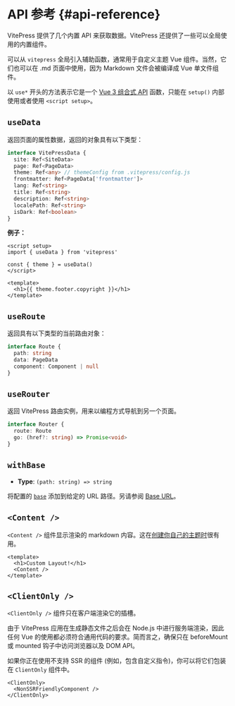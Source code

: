 # API 参考 {#api-reference}

VitePress 提供了几个内置 API 来获取数据。VitePress 还提供了一些可以全局使用的内置组件。

可以从 `vitepress` 全局引入辅助函数，通常用于自定义主题 Vue 组件。当然，它们也可以在 .md 页面中使用，因为 Markdown 文件会被编译成 Vue 单文件组件。

以 `use*` 开头的方法表示它是一个 [Vue 3 组合式 API](https://cn.vuejs.org/guide/introduction.html#composition-api) 函数，只能在 `setup()` 内部使用或者使用 `<script setup>`。

## `useData`

返回页面的属性数据，返回的对象具有以下类型：

```ts
interface VitePressData {
  site: Ref<SiteData>
  page: Ref<PageData>
  theme: Ref<any> // themeConfig from .vitepress/config.js
  frontmatter: Ref<PageData['frontmatter']>
  lang: Ref<string>
  title: Ref<string>
  description: Ref<string>
  localePath: Ref<string>
  isDark: Ref<boolean>
}
```

**例子：**

```vue
<script setup>
import { useData } from 'vitepress'

const { theme } = useData()
</script>

<template>
  <h1>{{ theme.footer.copyright }}</h1>
</template>
```

## `useRoute`

返回具有以下类型的当前路由对象：

```ts
interface Route {
  path: string
  data: PageData
  component: Component | null
}
```

## `useRouter`

返回 VitePress 路由实例，用来以编程方式导航到另一个页面。

```ts
interface Router {
  route: Route
  go: (href?: string) => Promise<void>
}
```

## `withBase`

- **Type**: `(path: string) => string`

将配置的 [`base`](../config/app-configs#base) 添加到给定的 URL 路径。另请参阅 [Base URL](./asset-handling#base-url)。

## `<Content />`

`<Content />` 组件显示渲染的 markdown 内容。这在[创建你自己的主题时](./theme-introduction)很有用。

```vue
<template>
  <h1>Custom Layout!</h1>
  <Content />
</template>
```

## `<ClientOnly />`

`<ClientOnly />` 组件只在客户端渲染它的插槽。

由于 VitePress 应用在生成静态文件之后会在 Node.js 中进行服务端渲染，因此任何 Vue 的使用都必须符合通用代码的要求。简而言之，确保只在 beforeMount 或 mounted 钩子中访问浏览器以及 DOM API。

如果你正在使用不支持 SSR 的组件 (例如，包含自定义指令)，你可以将它们包装在 `ClientOnly` 组件中。

```vue-html
<ClientOnly>
  <NonSSRFriendlyComponent />
</ClientOnly>
```
